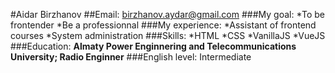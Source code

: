 #Aidar Birzhanov
##Email: birzhanov.aydar@gmail.com
###My goal:
*To be frontender
*Be a professionnal
###My experience:
*Assistant of frontend courses
*System administration
###Skills:
*HTML
*CSS
*VanillaJS
*VueJS
###Education: **Almaty Power Enginnering and Telecommunications University; Radio Enginner**
###English level: Intermediate
